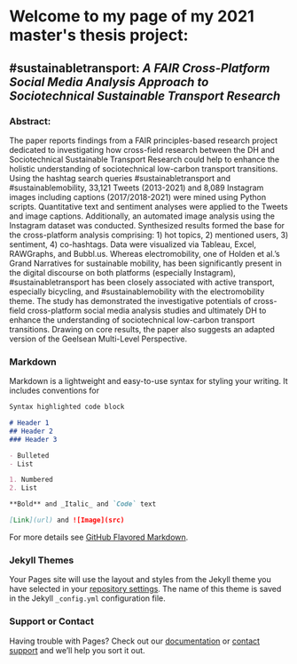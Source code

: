 # Welcome to my page of my 2021 master's thesis project: 

## #sustainabletransport: _A FAIR Cross-Platform Social Media Analysis Approach to Sociotechnical Sustainable Transport Research_

 
### Abstract: 
The paper reports findings from a FAIR principles-based research project dedicated to investigating how cross-field research between the DH and Sociotechnical Sustainable Transport Research could help to enhance the holistic understanding of sociotechnical low-carbon transport transitions. Using the hashtag search queries #sustainabletransport and #sustainablemobility, 33,121 Tweets (2013-2021) and 8,089 Instagram images including captions (2017/2018-2021) were mined using Python scripts. Quantitative text and sentiment analyses were applied to the Tweets and image captions. Additionally, an automated image analysis using the Instagram dataset was conducted. Synthesized results formed the base for the cross-platform analysis comprising: 1) hot topics, 2) mentioned users, 3) sentiment, 4) co-hashtags. Data were visualized via Tableau, Excel, RAWGraphs, and Bubbl.us. Whereas electromobility, one of Holden et al.’s Grand Narratives for sustainable mobility, has been significantly present in the digital discourse on both platforms (especially Instagram), #sustainabletransport has been closely associated with active transport, especially bicycling, and #sustainablemobility with the electromobility theme. The study has demonstrated the investigative potentials of cross-field cross-platform social media analysis studies and ultimately DH to enhance the understanding of sociotechnical low-carbon transport transitions. Drawing on core results, the paper also suggests an adapted version of the Geelsean Multi-Level Perspective. 



### Markdown

Markdown is a lightweight and easy-to-use syntax for styling your writing. It includes conventions for

```markdown
Syntax highlighted code block

# Header 1
## Header 2
### Header 3

- Bulleted
- List

1. Numbered
2. List

**Bold** and _Italic_ and `Code` text

[Link](url) and ![Image](src)
```

For more details see [GitHub Flavored Markdown](https://guides.github.com/features/mastering-markdown/).

### Jekyll Themes

Your Pages site will use the layout and styles from the Jekyll theme you have selected in your [repository settings](https://github.com/michaelstiebe/-sustainabletransport/settings/pages). The name of this theme is saved in the Jekyll `_config.yml` configuration file.

### Support or Contact

Having trouble with Pages? Check out our [documentation](https://docs.github.com/categories/github-pages-basics/) or [contact support](https://support.github.com/contact) and we’ll help you sort it out.

